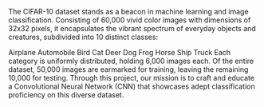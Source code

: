 The CIFAR-10 dataset stands as a beacon in machine learning and image classification. Consisting of 60,000 vivid color images with dimensions of 32x32 pixels, it encapsulates the vibrant spectrum of everyday objects and creatures, subdivided into 10 distinct classes:

Airplane
Automobile
Bird
Cat
Deer
Dog
Frog
Horse
Ship
Truck
Each category is uniformly distributed, holding 6,000 images each. Of the entire dataset, 50,000 images are earmarked for training, leaving the remaining 10,000 for testing. Through this project, our mission is to craft and educate a Convolutional Neural Network (CNN) that showcases adept classification proficiency on this diverse dataset.
